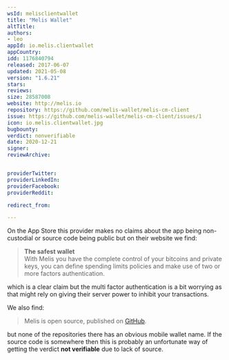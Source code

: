 ```yaml
---
wsId: melisclientwallet
title: "Melis Wallet"
altTitle: 
authors:
- leo
appId: io.melis.clientwallet
appCountry: 
idd: 1176840794
released: 2017-06-07
updated: 2021-05-08
version: "1.6.21"
stars: 
reviews: 
size: 28587008
website: http://melis.io
repository: https://github.com/melis-wallet/melis-cm-client
issue: https://github.com/melis-wallet/melis-cm-client/issues/1
icon: io.melis.clientwallet.jpg
bugbounty: 
verdict: nonverifiable
date: 2020-12-21
signer: 
reviewArchive:


providerTwitter: 
providerLinkedIn: 
providerFacebook: 
providerReddit: 

redirect_from:

---
```


On the App Store this provider makes no claims about the app being non-custodial
or source code being public but on their website we find:

> **The safest wallet**<br>
  With Melis you have the complete control of your bitcoins and private keys,
  you can define spending limits policies and make use of two or more factors
  authentication.

which is a clear claim but the multi factor authentication is a bit worrying as
that might rely on giving their server power to inhibit your transactions.

We also find:

> Melis is open source, published on [GitHub](https://github.com/melis-wallet).

but none of the repositories there has an obvious mobile wallet name. If the
source code is somewhere then this is probably an unfortunate way of getting the
verdict **not verifiable** due to lack of source.
